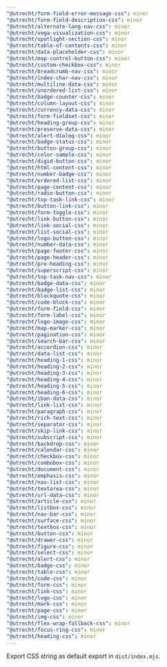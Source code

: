 ```yaml
---
"@utrecht/form-field-error-message-css": minor
"@utrecht/form-field-description-css": minor
"@utrecht/alternate-lang-nav-css": minor
"@utrecht/vega-visualization-css": minor
"@utrecht/spotlight-section-css": minor
"@utrecht/table-of-contents-css": minor
"@utrecht/data-placeholder-css": minor
"@utrecht/map-control-button-css": minor
"@utrecht/custom-checkbox-css": minor
"@utrecht/breadcrumb-nav-css": minor
"@utrecht/index-char-nav-css": minor
"@utrecht/multiline-data-css": minor
"@utrecht/unordered-list-css": minor
"@utrecht/badge-counter-css": minor
"@utrecht/column-layout-css": minor
"@utrecht/currency-data-css": minor
"@utrecht/form-fieldset-css": minor
"@utrecht/heading-group-css": minor
"@utrecht/preserve-data-css": minor
"@utrecht/alert-dialog-css": minor
"@utrecht/badge-status-css": minor
"@utrecht/button-group-css": minor
"@utrecht/color-sample-css": minor
"@utrecht/digid-button-css": minor
"@utrecht/html-content-css": minor
"@utrecht/number-badge-css": minor
"@utrecht/ordered-list-css": minor
"@utrecht/page-content-css": minor
"@utrecht/radio-button-css": minor
"@utrecht/top-task-link-css": minor
"@utrecht/button-link-css": minor
"@utrecht/form-toggle-css": minor
"@utrecht/link-button-css": minor
"@utrecht/link-social-css": minor
"@utrecht/list-social-css": minor
"@utrecht/logo-button-css": minor
"@utrecht/number-data-css": minor
"@utrecht/page-footer-css": minor
"@utrecht/page-header-css": minor
"@utrecht/pre-heading-css": minor
"@utrecht/superscript-css": minor
"@utrecht/top-task-nav-css": minor
"@utrecht/badge-data-css": minor
"@utrecht/badge-list-css": minor
"@utrecht/blockquote-css": minor
"@utrecht/code-block-css": minor
"@utrecht/form-field-css": minor
"@utrecht/form-label-css": minor
"@utrecht/logo-image-css": minor
"@utrecht/map-marker-css": minor
"@utrecht/pagination-css": minor
"@utrecht/search-bar-css": minor
"@utrecht/accordion-css": minor
"@utrecht/data-list-css": minor
"@utrecht/heading-1-css": minor
"@utrecht/heading-2-css": minor
"@utrecht/heading-3-css": minor
"@utrecht/heading-4-css": minor
"@utrecht/heading-5-css": minor
"@utrecht/heading-6-css": minor
"@utrecht/iban-data-css": minor
"@utrecht/link-list-css": minor
"@utrecht/paragraph-css": minor
"@utrecht/rich-text-css": minor
"@utrecht/separator-css": minor
"@utrecht/skip-link-css": minor
"@utrecht/subscript-css": minor
"@utrecht/backdrop-css": minor
"@utrecht/calendar-css": minor
"@utrecht/checkbox-css": minor
"@utrecht/combobox-css": minor
"@utrecht/document-css": minor
"@utrecht/emphasis-css": minor
"@utrecht/nav-list-css": minor
"@utrecht/textarea-css": minor
"@utrecht/url-data-css": minor
"@utrecht/article-css": minor
"@utrecht/listbox-css": minor
"@utrecht/nav-bar-css": minor
"@utrecht/surface-css": minor
"@utrecht/textbox-css": minor
"@utrecht/button-css": minor
"@utrecht/drawer-css": minor
"@utrecht/figure-css": minor
"@utrecht/select-css": minor
"@utrecht/alert-css": minor
"@utrecht/badge-css": minor
"@utrecht/table-css": minor
"@utrecht/code-css": minor
"@utrecht/form-css": minor
"@utrecht/link-css": minor
"@utrecht/logo-css": minor
"@utrecht/mark-css": minor
"@utrecht/page-css": minor
"@utrecht/img-css": minor
"@utrecht/flex-wrap-fallback-css": minor
"@utrecht/focus-ring-css": minor
"@utrecht/heading-css": minor
---
```


Export CSS string as default export in `dist/index.mjs`.
